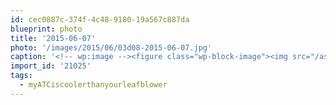 ```yaml
---
id: cec0887c-374f-4c48-9180-19a567c887da
blueprint: photo
title: '2015-06-07'
photo: '/images/2015/06/03d08-2015-06-07.jpg'
caption: '<!-- wp:image --><figure class="wp-block-image"><img src="/assets/images/2015/06/03d08-2015-06-07.jpg" /></figure><!-- /wp:image --><!-- wp:paragraph --><p>Donning the climbing harness and rope for some home maintenance. #myATCiscoolerthanyourleafblower</p><!-- /wp:paragraph -->'
import_id: '21025'
tags:
  - myATCiscoolerthanyourleafblower
---
```

